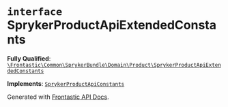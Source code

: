 # `interface`  SprykerProductApiExtendedConstants

**Fully Qualified**: [`\Frontastic\Common\SprykerBundle\Domain\Product\SprykerProductApiExtendedConstants`](../../../../../src/php/SprykerBundle/Domain/Product/SprykerProductApiExtendedConstants.php)

**Implements**: [`SprykerProductApiConstants`](SprykerProductApiConstants.md)

Generated with [Frontastic API Docs](https://github.com/FrontasticGmbH/apidocs).
